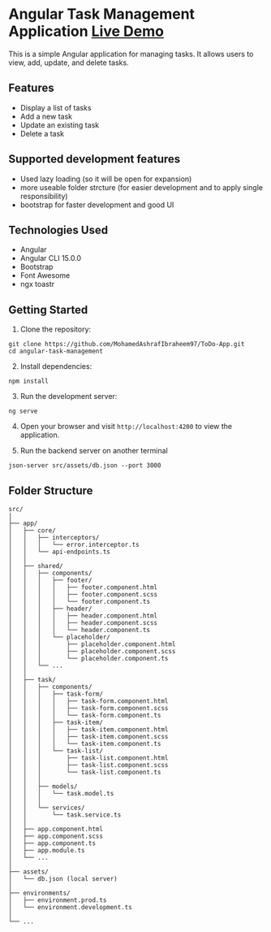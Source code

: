 # Angular Task Management Application [Live Demo](https://task-management-one-green.vercel.app/)

This is a simple Angular application for managing tasks. It allows users to view, add, update, and delete tasks.

## Features

- Display a list of tasks
- Add a new task
- Update an existing task
- Delete a task

## Supported development features
- Used lazy loading (so it will be open for expansion)
- more useable folder strcture (for easier development and to apply single responsibility)
- bootstrap for faster development and good UI

## Technologies Used

- Angular
- Angular CLI 15.0.0
- Bootstrap
- Font Awesome
- ngx toastr

## Getting Started

1. Clone the repository:
```
git clone https://github.com/MohamedAshrafIbraheem97/ToDo-App.git
cd angular-task-management
```
2. Install dependencies:
```
npm install
```
3. Run the development server:
```
ng serve
```
4. Open your browser and visit `http://localhost:4200` to view the application.

5. Run the backend server on another terminal
```
json-server src/assets/db.json --port 3000
```
## Folder Structure
```
src/
│
├── app/
│   ├── core/
│   │   ├── interceptors/
│   │   │   └── error.interceptor.ts
│   │   └── api-endpoints.ts
│   │
│   ├── shared/
│   │   ├── components/
│   │   │   ├── footer/
│   │   │   │   ├── footer.component.html
│   │   │   │   ├── footer.component.scss
│   │   │   │   └── footer.component.ts
│   │   │   ├── header/
│   │   │   │   ├── header.component.html
│   │   │   │   ├── header.component.scss
│   │   │   │   └── header.component.ts
│   │   │   └── placeholder/
│   │   │       ├── placeholder.component.html
│   │   │       ├── placeholder.component.scss
│   │   │       └── placeholder.component.ts
│   │   └── ...
│   │
│   ├── task/
│   │   ├── components/
│   │   │   ├── task-form/
│   │   │   │   ├── task-form.component.html
│   │   │   │   ├── task-form.component.scss
│   │   │   │   └── task-form.component.ts
│   │   │   ├── task-item/
│   │   │   │   ├── task-item.component.html
│   │   │   │   ├── task-item.component.scss
│   │   │   │   └── task-item.component.ts
│   │   │   └── task-list/
│   │   │       ├── task-list.component.html
│   │   │       ├── task-list.component.scss
│   │   │       └── task-list.component.ts
│   │   │
│   │   ├── models/
│   │   │   └── task.model.ts
│   │   │
│   │   └── services/
│   │       └── task.service.ts
│   │
│   ├── app.component.html
│   ├── app.component.scss
│   ├── app.component.ts
│   ├── app.module.ts
│   └── ...
│
├── assets/
│   └── db.json (local server)
│
├── environments/
│   ├── environment.prod.ts
│   └── environment.development.ts
│
└── ...
```






